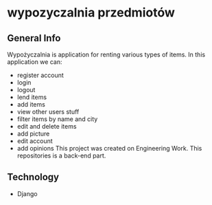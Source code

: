 # wypozyczalnia przedmiotów 
## General Info 
Wypożyczalnia is application for renting various types of items. 
In this application  we can: 
* register account
* login 
* logout
* lend items
* add items 
* view other users stuff
* filter items by name and city
* edit and delete items  
* add picture 
* edit account 
* add opinions 
This project was created on Engineering Work.
This repositories is a back-end part. 

## Technology 
* Django 
